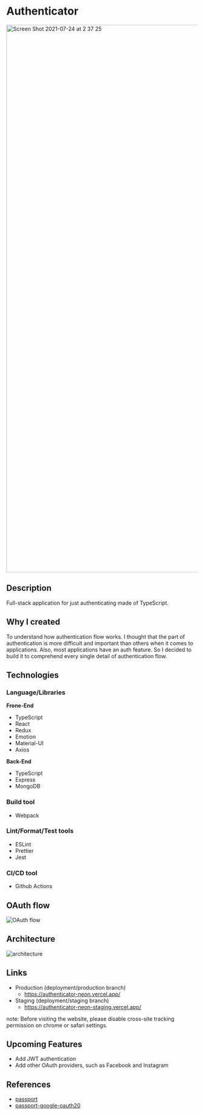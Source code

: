  # Authenticator
 
<img width="1440" alt="Screen Shot 2021-07-24 at 2 37 25" src="https://user-images.githubusercontent.com/54035518/126864541-04d3d60d-0b1a-4e58-83d1-8df963564362.png">

## Description 
Full-stack application for just authenticating made of TypeScript.

## Why I created
To understand how authentication flow works. I thought that the part of authentication is more difficult and important than others when it comes to applications. Also, most applications have an auth feature. So I decided to build it to comprehend every single detail of authentication flow.

## Technologies

### Language/Libraries
**Frone-End**
- TypeScript
- React
- Redux
- Emotion
- Material-UI
- Axios

**Back-End**
- TypeScript
- Express
- MongoDB

### Build tool
- Webpack

### Lint/Format/Test tools
- ESLint
- Prettier
- Jest

### CI/CD tool
- Github Actions

## OAuth flow
![OAuth flow](https://user-images.githubusercontent.com/54035518/126883889-5e505853-c635-4aac-88b8-ba9c44cf7b92.png)


## Architecture
![architecture](https://user-images.githubusercontent.com/54035518/126865120-a01822bd-0dd0-4306-bda2-083304c86fe1.png)

## Links
- Production (deployment/production branch)
    - https://authenticator-neon.vercel.app/
- Staging (deployment/staging branch)
    - https://authenticator-neon-staging.vercel.app/

note: Before visiting the website, please disable cross-site tracking permission on chrome or safari settings.
## Upcoming Features
- Add JWT authentication
- Add other OAuth providers, such as Facebook and Instagram

## References
- [passport](https://github.com/jaredhanson/passport)
- [passport-google-oauth20](https://github.com/jaredhanson/passport-google-oauth2)
